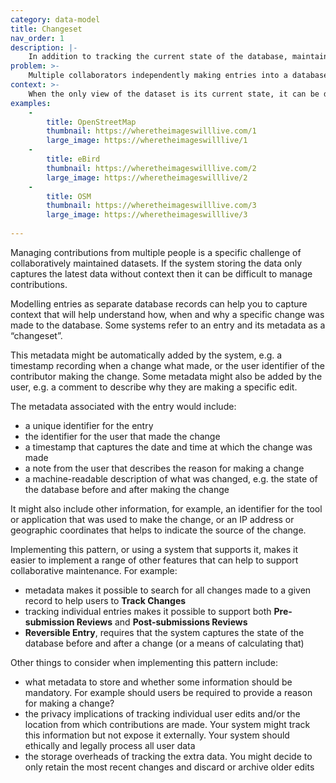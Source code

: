```yaml
---
category: data-model
title: Changeset
nav_order: 1
description: |-
    In addition to tracking the current state of the database, maintain a record of every entry made to the system. Capture metadata about each entry that will help provide context to how, when and why changes have been made.
problem: >-
    Multiple collaborators independently making entries into a database makes it difficult to understand how the dataset reached its current state. 
context: >-
    When the only view of the dataset is its current state, it can be difficult to understand how, when and why changes have been made by users. For example the reason why an individual entry was made by a user might be unclear. Contributors might be repeatedly editing the same records to fix seemingly incorrect data, or may be making repeated mistakes across their contributions.
examples:
    -
        title: OpenStreetMap
        thumbnail: https://wheretheimageswilllive.com/1
        large_image: https://wheretheimageswilllive/1
    -
        title: eBird
        thumbnail: https://wheretheimageswilllive.com/2
        large_image: https://wheretheimageswilllive/2
    -
        title: OSM
        thumbnail: https://wheretheimageswilllive.com/3
        large_image: https://wheretheimageswilllive/3
    
---
```


Managing contributions from multiple people is a specific challenge of collaboratively maintained datasets. If the system storing the data only captures the latest data without context then it can be difficult to manage contributions.

Modelling entries as separate database records can help you to capture context that will help understand how, when and why a specific change was made to the database. Some systems refer to an entry and its metadata as a “changeset”.

This metadata might be automatically added by the system, e.g. a timestamp recording when a change what made, or the user identifier of the contributor making the change. Some metadata might also be added by the user, e.g. a comment to describe why they are making a specific edit.

The metadata associated with the entry would include:

* a unique identifier for the entry
* the identifier for the user that made the change
* a timestamp that captures the date and time at which the change was made
* a note from the user that describes the reason for making a change
* a machine-readable description of what was changed, e.g. the state of the database before and after making the change

It might also include other information, for example, an identifier for the tool or application that was used to make the change, or an IP address or geographic coordinates that helps to indicate the source of the change.

Implementing this pattern, or using a system that supports it, makes it easier to implement a range of other features that can help to support collaborative maintenance. For example:

* metadata makes it possible to search for all changes made to a given record to help users to **Track Changes**
* tracking individual entries makes it possible to support both **Pre-submission Reviews** and **Post-submissions Reviews** 
* **Reversible Entry**, requires that the system captures the state of the database before and after a change (or a means of calculating that)

Other things to consider when implementing this pattern include:

* what metadata to store and whether some information should be mandatory. For example should users be required to provide a reason for making a change?
* the privacy implications of tracking individual user edits and/or the location from which contributions are made. Your system might track this information but not expose it externally. Your system should ethically and legally process all user data
* the storage overheads of tracking the extra data. You might decide to only retain the most recent changes and discard or archive older edits
